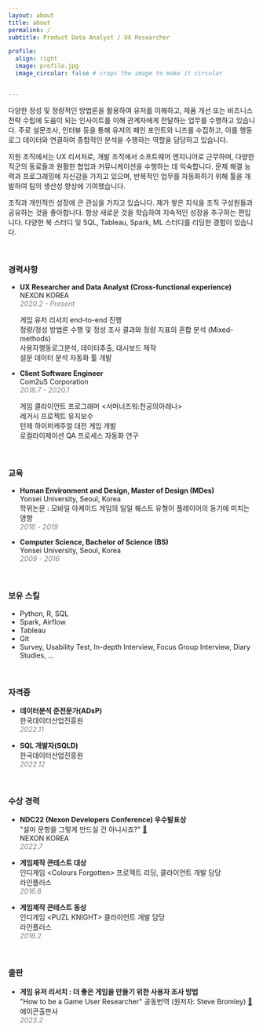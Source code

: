 ```yaml
---
layout: about
title: about
permalink: /
subtitle: Product Data Analyst / UX Researcher

profile:
  align: right
  image: profile.jpg
  image_circular: false # crops the image to make it circular


---
```


 다양한 정성 및 정량적인 방법론을 활용하여 유저를 이해하고, 제품 개선 또는 비즈니스 전략 수립에 도움이 되는 인사이트를 이해 관계자에게 전달하는 업무를 수행하고 있습니다. 주로 설문조사, 인터뷰 등을 통해 유저의 페인 포인트와 니즈를 수집하고, 이를 행동로그 데이터와 연결하여 종합적인 분석을 수행하는 역할을 담당하고 있습니다.

 지원 조직에서는 UX 리서처로, 개발 조직에서 소프트웨어 엔지니어로 근무하며, 다양한 직군의 동료들과 원활한 협업과 커뮤니케이션을 수행하는 데 익숙합니다. 문제 해결 능력과 프로그래밍에 자신감을 가지고 있으며, 반복적인 업무를 자동화하기 위해 툴을 개발하여 팀의 생산성 향상에 기여했습니다.

 조직과 개인적인 성장에 큰 관심을 가지고 있습니다. 제가 쌓은 지식을 조직 구성원들과 공유하는 것을 좋아합니다. 항상 새로운 것을 학습하여 지속적인 성장을 추구하는 편입니다. 다양한 북 스터디 및 SQL, Tableau, Spark, ML 스터디를 리딩한 경험이 있습니다.


<br/>

### 경력사항
* **UX Researcher and Data Analyst (Cross-functional experience)**  
  NEXON KOREA  
  *<span style="color:gray">2020.2 - Present</span>*  
  
  게임 유저 리서치 end-to-end 진행  
  정량/정성 방법론 수행 및 정성 조사 결과와 정량 지표의 혼합 분석 (Mixed-methods)  
  사용자행동로그분석, 데이터추출, 대시보드 제작  
  설문 데이터 분석 자동화 툴 개발  
  
  
* **Client Software Engineer**  
  Com2uS Corporation  
  *<span style="color:gray">2018.7 - 2020.1</span>*  
  
  게임 클라이언트 프로그래머 \<서머너즈워:천공의아레나\>  
  레거시 프로젝트 유지보수   
  턴제 하이퍼캐주얼 대전 게임 개발  
  로컬라이제이션 QA 프로세스 자동화 연구  

<br/>


### 교육
* **Human Environment and Design, Master of Design (MDes)**  
  Yonsei University, Seoul, Korea  
  학위논문 : 모바일 아케이드 게임의 일일 퀘스트 유형이 플레이어의 동기에 미치는 영향  
  *<span style="color:gray">2016 - 2019</span>*  

* **Computer Science, Bachelor of Science (BS)**  
  Yonsei University, Seoul, Korea  
  *<span style="color:gray">2009 - 2016</span>*  

<br/>

### 보유 스킬
* Python, R, SQL
* Spark, Airflow
* Tableau
* Git
* Survey, Usability Test, In-depth Interview, Focus Group Interview, Diary Studies, ...


<br/>

### 자격증
* **데이터분석 준전문가(ADsP)**  
  한국데이터산업진흥원  
  *<span style="color:gray">2022.11</span>*  

* **SQL 개발자(SQLD)**  
  한국데이터산업진흥원  
  *<span style="color:gray">2022.12</span>*  


<br/>

### 수상 경력
* **NDC22 \(Nexon Developers Conference\) 우수발표상**  
  "설마 문항을 그렇게 만드실 건 아니시죠?" [🔗](https://www.youtube.com/watch?v=4wA7N9QHZ5I/)  
  NEXON KOREA  
  *<span style="color:gray">2022.7</span>*  

* **게임제작 콘테스트 대상**  
  인디게임 \<Colours Forgotten\> 프로젝트 리딩, 클라이언트 개발 담당  
  라인플러스  
  *<span style="color:gray">2016.8</span>*  

* **게임제작 콘테스트 동상**  
  인디게임 \<PUZL KNIGHT\> 클라이언트 개발 담당  
  라인플러스  
  *<span style="color:gray">2016.2</span>*  

<br/>

### 출판
* **게임 유저 리서치 : 더 좋은 게임을 만들기 위한 사용자 조사 방법**  
  "How to be a Game User Researcher" 공동번역 (원저자: Steve Bromley) [🔗](https://www.yes24.com/Product/Goods/117447644)  
  에이콘출판사  
  *<span style="color:gray">2023.2</span>*  

